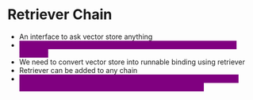# Retriever Chain

* An interface to ask vector store anything
* <mark style="color:purple;background-color:purple;">**create retrieval chain will combine retriever and document chain together**</mark>
* We need to convert vector store into runnable binding using retriever
* Retriever can be added to any chain
* <mark style="color:purple;background-color:purple;">**Retriever chain is to get context from vectorDB, converting it into document and passing it to LLM  using document chain**</mark>

